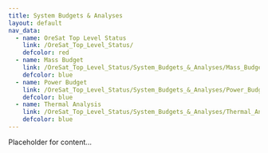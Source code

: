 ```yaml
---
title: System Budgets & Analyses
layout: default
nav_data:
  - name: OreSat Top Level Status
    link: /OreSat_Top_Level_Status/
    defcolor: red
  - name: Mass Budget
    link: /OreSat_Top_Level_Status/System_Budgets_&_Analyses/Mass_Budget/
    defcolor: blue
  - name: Power Budget
    link: /OreSat_Top_Level_Status/System_Budgets_&_Analyses/Power_Budget/
    defcolor: blue
  - name: Thermal Analysis
    link: /OreSat_Top_Level_Status/System_Budgets_&_Analyses/Thermal_Analysis/
    defcolor: blue
---
```



Placeholder for content...
